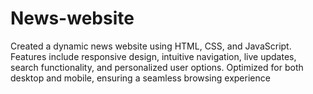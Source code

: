 # News-website
Created a dynamic news website using HTML, CSS, and JavaScript. Features include responsive design, intuitive navigation, live updates, search functionality, and personalized user options. Optimized for both desktop and mobile, ensuring a seamless browsing experience
